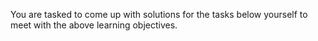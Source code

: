 You are tasked to come up with solutions for the tasks below yourself to meet with the above learning objectives.

